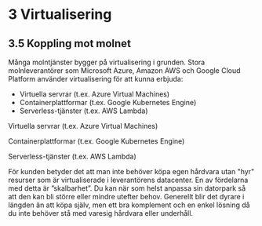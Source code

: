 # 3 Virtualisering

## 3.5 Koppling mot molnet

Många molntjänster bygger på virtualisering i grunden. Stora molnleverantörer som Microsoft Azure, Amazon AWS och Google Cloud Platform använder virtualisering för att kunna erbjuda:

- Virtuella servrar (t.ex. Azure Virtual Machines)
- Containerplattformar (t.ex. Google Kubernetes Engine)
- Serverless-tjänster (t.ex. AWS Lambda)

Virtuella servrar (t.ex. Azure Virtual Machines)

Containerplattformar (t.ex. Google Kubernetes Engine)

Serverless-tjänster (t.ex. AWS Lambda)

För kunden betyder det att man inte behöver köpa egen hårdvara utan "hyr" resurser som är virtualiserade i leverantörens datacenter. En av fördelarna med detta är ”skalbarhet”. Du kan när som helst anpassa sin datorpark så att den kan bli större eller mindre utefter behov. Generellt blir det dyrare i längden än att köpa själv, men ett bra komplement och en enkel lösning då du inte behöver stå med varesig hårdvara eller underhåll.


